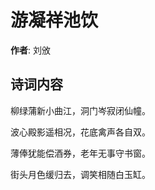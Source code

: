 # 游凝祥池饮

**作者**: 刘攽

## 诗词内容

柳绿蒲新小曲江，洞门岑寂闭仙幢。

波心殿影遥相况，花底禽声各自双。

薄俸犹能偿酒券，老年无事守书窗。

街头月色缓归去，调笑相随白玉缸。

